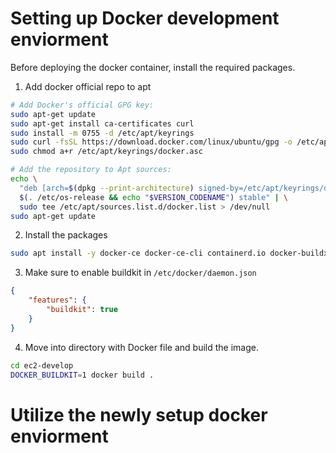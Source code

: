 # Setting up Docker development enviorment
Before deploying the docker container, install the required packages.

1. Add docker official repo to apt
```bash
# Add Docker's official GPG key:
sudo apt-get update
sudo apt-get install ca-certificates curl
sudo install -m 0755 -d /etc/apt/keyrings
sudo curl -fsSL https://download.docker.com/linux/ubuntu/gpg -o /etc/apt/keyrings/docker.asc
sudo chmod a+r /etc/apt/keyrings/docker.asc

# Add the repository to Apt sources:
echo \
  "deb [arch=$(dpkg --print-architecture) signed-by=/etc/apt/keyrings/docker.asc] https://download.docker.com/linux/ubuntu \
  $(. /etc/os-release && echo "$VERSION_CODENAME") stable" | \
  sudo tee /etc/apt/sources.list.d/docker.list > /dev/null
sudo apt-get update
```

2. Install the packages
```bash
sudo apt install -y docker-ce docker-ce-cli containerd.io docker-buildx-plugin docker-compose-plugin
```

3. Make sure to enable buildkit in `/etc/docker/daemon.json`
```json
{
    "features": {
        "buildkit": true
    }
}
```

4. Move into directory with Docker file and build the image.

```bash
cd ec2-develop
DOCKER_BUILDKIT=1 docker build .
```

# Utilize the newly setup docker enviorment
